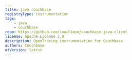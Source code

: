 ```yaml
---
title: java-couchbase
registryType: instrumentation
tags:
    - java
    - couchbase
repo: https://github.com/couchbase/couchbase-java-client
license: Apache License 2.0
description: OpenTracing instrumentation for Couchbase
authors: Couchbase
otVersion: latest
---
```

